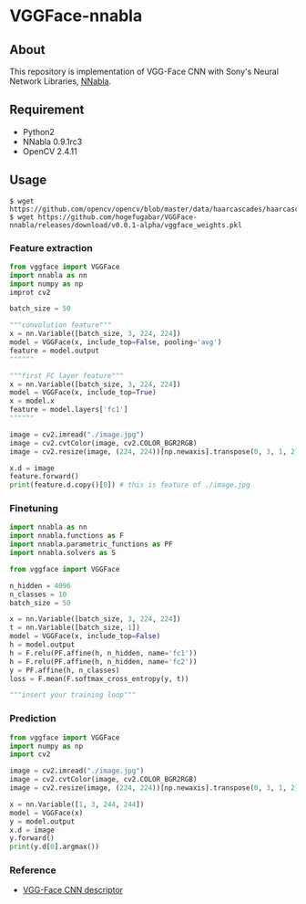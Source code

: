 # VGGFace-nnabla

## About
This repository is implementation of VGG-Face CNN with Sony's Neural Network Libraries, [NNabla](https://github.com/sony/nnabla).

## Requirement
- Python2
- NNabla 0.9.1rc3
- OpenCV 2.4.11

## Usage
```
$ wget https://github.com/opencv/opencv/blob/master/data/haarcascades/haarcascade_frontalface_alt.xml
$ wget https://github.com/hogefugabar/VGGFace-nnabla/releases/download/v0.0.1-alpha/vggface_weights.pkl
```

### Feature extraction
```py
from vggface import VGGFace
import nnabla as nn
import numpy as np
improt cv2

batch_size = 50

"""convolution feature"""
x = nn.Variable([batch_size, 3, 224, 224])
model = VGGFace(x, include_top=False, pooling='avg')
feature = model.output
""""""

"""first FC layer feature"""
x = nn.Variable([batch_size, 3, 224, 224])
model = VGGFace(x, include_top=True)
x = model.x
feature = model.layers['fc1']
""""""

image = cv2.imread("./image.jpg")
image = cv2.cvtColor(image, cv2.COLOR_BGR2RGB)
image = cv2.resize(image, (224, 224))[np.newaxis].transpose(0, 3, 1, 2)/255.

x.d = image
feature.forward()
print(feature.d.copy()[0]) # this is feature of ./image.jpg
```


### Finetuning
```py
import nnabla as nn
import nnabla.functions as F
import nnabla.parametric_functions as PF
import nnabla.solvers as S

from vggface import VGGFace

n_hidden = 4096
n_classes = 10
batch_size = 50

x = nn.Variable([batch_size, 3, 224, 224])
t = nn.Variable([batch_size, 1])
model = VGGFace(x, include_top=False)
h = model.output
h = F.relu(PF.affine(h, n_hidden, name='fc1'))
h = F.relu(PF.affine(h, n_hidden, name='fc2'))
y = PF.affine(h, n_classes)
loss = F.mean(F.softmax_cross_entropy(y, t))

"""insert your training loop"""
```

### Prediction
```py
from vggface import VGGFace
import numpy as np
import cv2

image = cv2.imread("./image.jpg")
image = cv2.cvtColor(image, cv2.COLOR_BGR2RGB)
image = cv2.resize(image, (224, 224))[np.newaxis].transpose(0, 3, 1, 2)/255.

x = nn.Variable([1, 3, 244, 244])
model = VGGFace(x)
y = model.output
x.d = image
y.forward()
print(y.d[0].argmax())
```

### Reference
- [VGG-Face CNN descriptor](http://www.robots.ox.ac.uk/~vgg/software/vgg_face/)
